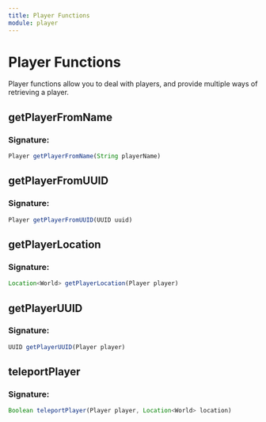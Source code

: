 ```yaml
---
title: Player Functions
module: player
---
```

# Player Functions
Player functions allow you to deal with players, and provide multiple ways of retrieving a player.

## getPlayerFromName

### Signature: 
```javascript
Player getPlayerFromName(String playerName)
```

## getPlayerFromUUID

### Signature: 
```javascript
Player getPlayerFromUUID(UUID uuid)
```

## getPlayerLocation

### Signature: 
```javascript
Location<World> getPlayerLocation(Player player)
```

## getPlayerUUID

### Signature: 
```javascript
UUID getPlayerUUID(Player player)
```

## teleportPlayer

### Signature: 
```javascript
Boolean teleportPlayer(Player player, Location<World> location)
```

